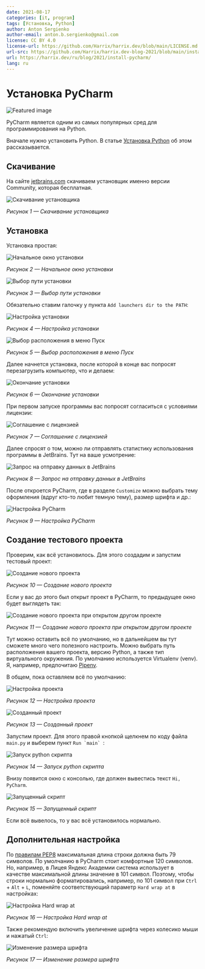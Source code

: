 ```yaml
---
date: 2021-08-17
categories: [it, program]
tags: [Установка, Python]
author: Anton Sergienko
author-email: anton.b.sergienko@gmail.com
license: CC BY 4.0
license-url: https://github.com/Harrix/harrix.dev/blob/main/LICENSE.md
url-src: https://github.com/Harrix/harrix.dev-blog-2021/blob/main/install-pycharm/install-pycharm.md
url: https://harrix.dev/ru/blog/2021/install-pycharm/
lang: ru
---
```


# Установка PyCharm

![Featured image](featured-image.svg)

PyCharm является одним из самых популярных сред для программирования на Python.

Вначале нужно установить Python. В статье [Установка Python](https://github.com/Harrix/harrix.dev-blog-2021/blob/main/install-python/install-python.md) об этом рассказывается.

## Скачивание

На сайте [jetbrains.com](https://www.jetbrains.com/ru-ru/pycharm/download/#section=windows) скачиваем установщик именно версии Community, которая бесплатная.

![Скачивание установщика](img/download.png)

_Рисунок 1 — Скачивание установщика_

## Установка

Установка простая:

![Начальное окно установки](img/install_01.png)

_Рисунок 2 — Начальное окно установки_

![Выбор пути установки](img/install_02.png)

_Рисунок 3 — Выбор пути установки_

Обязательно ставим галочку у пункта `Add launchers dir to the PATH`:

![Настройка установки](img/install_03.png)

_Рисунок 4 — Настройка установки_

![Выбор расположения в меню Пуск](img/install_04.png)

_Рисунок 5 — Выбор расположения в меню Пуск_

Далее начнется установка, после которой в конце вас попросят перезагрузить компьютер, что и делаем:

![Окончание установки](img/install_05.png)

_Рисунок 6 — Окончание установки_

При первом запуске программы вас попросят согласиться с условиями лицензии:

![Соглашение с лицензией](img/install_06.png)

_Рисунок 7 — Соглашение с лицензией_

Далее спросят о том, можно ли отправлять статистику использования программы в JetBrains. Тут на ваше усмотрение:

![Запрос на отправку данных в JetBrains](img/install_07.png)

_Рисунок 8 — Запрос на отправку данных в JetBrains_

После откроется PyCharm, где в разделе `Customize` можно выбрать тему оформления (вдруг кто-то любит темную тему), размер шрифта и др.:

![Настройка PyCharm](img/install_08.png)

_Рисунок 9 — Настройка PyCharm_

## Создание тестового проекта

Проверим, как всё установилось. Для этого создадим и запустим тестовый проект:

![Создание нового проекта](img/new-project_01.png)

_Рисунок 10 — Создание нового проекта_

Если у вас до этого был открыт проект в PyCharm, то предыдущее окно будет выглядеть так:

![Создание нового проекта при открытом другом проекте](img/new-project_02.png)

_Рисунок 11 — Создание нового проекта при открытом другом проекте_

Тут можно оставить всё по умолчанию, но в дальнейшем вы тут сможете много чего полезного настроить. Можно выбрать путь расположения вашего проекта, версию Python, а также тип виртуального окружения. По умолчанию используется Virtualenv (venv). Я, например, предпочитаю [Pipenv](https://pipenv.pypa.io/en/latest/).

В общем, пока оставляем всё по умолчанию:

![Настройка проекта](img/new-project_03.png)

_Рисунок 12 — Настройка проекта_

![Созданный проект](img/new-project_04.png)

_Рисунок 13 — Созданный проект_

Запустим проект. Для этого правой кнопкой щелкнем по коду файла `main.py` и выберем пункт `` Run `main`  ``:

![Запуск python скрипта](img/run_01.png)

_Рисунок 14 — Запуск python скрипта_

Внизу появится окно с консолью, где должен вывестись текст `Hi, PyCharm`.

![Запущенный скрипт](img/run_02.png)

_Рисунок 15 — Запущенный скрипт_

Если всё вывелось, то у вас всё установилось нормально.

## Дополнительная настройка

По [правилам PEP8](https://www.python.org/dev/peps/pep-0008/#maximum-line-length) максимальная длина строки должна быть 79 символов. По умолчанию в PyCharm стоит комфортные 120 символов. Но, например, в Лицея Яндекс Академии система использует в качестве максимальной длины значение в 101 символ. Поэтому, чтобы строки нормально форматировались, например, по 101 символ при `Ctrl` + `Alt` + `L`, поменяйте соответствующий параметр `Hard wrap at` в настройках:

![Настройка Hard wrap at](img/hard-wrap.png)

_Рисунок 16 — Настройка Hard wrap at_

Также рекомендую включить увеличение шрифта через колесико мыши и нажатый `Ctrl`:

![Изменение размера шрифта](img/change-font-size.png)

_Рисунок 17 — Изменение размера шрифта_
